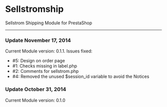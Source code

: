# Sellstromship

Sellstrom Shipping Module for PrestaShop

----------

### Update November 17, 2014

Current Module version: 0.1.1. Issues fixed:
- #5: Design on order page
- #1: Checks missing in label.php
- #2: Comments for sellstrom.php
- #4: Removed the unused $session_id variable to avoid the Notices

### Update October 31, 2014

Current Module version: 0.1.0
